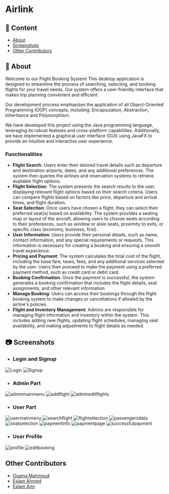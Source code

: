 # Airlink
## 📑 Content
- [About](#-about)
- [Screenshots](#-screenshots)
- [Other Contributors](#other-contributors)

## 📖 About
Welcome to our Flight Booking System! This desktop application is designed to streamline the process of searching, selecting, and booking flights for your travel needs. Our system offers a user-friendly interface that makes trip planning convenient and efficient.

Our development process emphasizes the application of all Object-Oriented Programming (OOP) concepts, including: Encapsulation, Abstraction, Inheritance and Polymorphism.

We have developed this project using the Java programming language, leveraging its robust features and cross-platform capabilities. Additionally, we have implemented a graphical user interface (GUI) using JavaFX to provide an intuitive and interactive user experience.

### Functionalities
- **Flight Search**: Users enter their desired travel details such as departure and destination airports, dates, and any additional preferences. The system then queries the airlines and reservation systems to retrieve available flight options.
- **Flight Selection**: The system presents the search results to the user, displaying relevant flight options based on their search criteria. Users can compare flights based on factors like price, departure and arrival times, and flight duration.
- **Seat Selection**: Once users have chosen a flight, they can select their preferred seat(s) based on availability. The system provides a seating map or layout of the aircraft, allowing users to choose seats according to their preferences, such as window or aisle seats, proximity to exits, or specific class (economy, business, first).
- **User Information**: Users provide their personal details, such as name, contact information, and any special requirements or requests. This information is necessary for creating a booking and ensuring a smooth travel experience.
- **Pricing and Payment**: The system calculates the total cost of the flight, including the base fare, taxes, fees, and any additional services selected by the user. Users then proceed to make the payment using a preferred payment method, such as credit card or debit card.
- **Booking Confirmation**: Once the payment is successful, the system generates a booking confirmation that includes the flight details, seat assignments, and other relevant information.
- **Manage Booking**: Users can access their bookings through the flight booking system to make changes or cancellations if allowed by the airline's policies.
- **Flight and Inventory Management**: Admins are responsible for managing flight information and inventory within the system. This includes adding new flights, updating flight schedules, managing seat availability, and making adjustments to flight details as needed.

## 📷 Screenshots
- ### Login and Signup

![Login](Screenshots/login.png)
![Signup](Screenshots/signup.png)

- ### Admin Part
![adminmainmenu](Screenshots/admin/adminmainmenu.png)
![addflight](Screenshots/admin/addflight.png)
![admineditflights](Screenshots/admin/admineditflights.png)

- ### User Part
![usermainmenu](Screenshots/user/usermainmenu.png)
![searchflight](Screenshots/user/searchflight.png)
![flightselection](Screenshots/user/flightselection.png)
![passengersdata](Screenshots/user/passengersdata.png)
![seatselection](Screenshots/user/seatselection.png)
![paymentinfo](Screenshots/user/paymentinfo.png)
![paymentpage](Screenshots/user/paymentpage.png)
![successfulpayment](Screenshots/user/successfulpayment.png)


- ### User Profile
![profile](Screenshots/user/profile/profile.png)
![editbooking](Screenshots/user/profile/editbooking.png)

## Other Contributors
- [Osama Mahmoud](https://github.com/Osama-Mahmoud1)
- [Eslam Ahmed](https://github.com/Eslam-Ahmed007)
- [Eslam Amr](https://github.com/Eslam-Amr)
